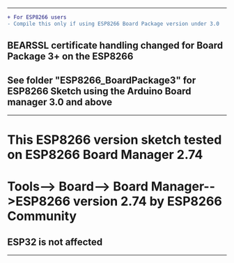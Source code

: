  ----------------------------
 ```diff
+ For ESP8266 users
- Compile this only if using ESP8266 Board Package version under 3.0 
```
  
 ## BEARSSL certificate handling changed for Board Package 3+ on the ESP8266
 ## See folder "ESP8266_BoardPackage3" for ESP8266 Sketch using the Arduino Board manager 3.0 and above
 ---
 # This ESP8266 version sketch tested on ESP8266 Board Manager 2.74
 # Tools--> Board--> Board Manager-->ESP8266 version 2.74 by ESP8266 Community

 ## ESP32 is not affected
 
 --------------------------------
